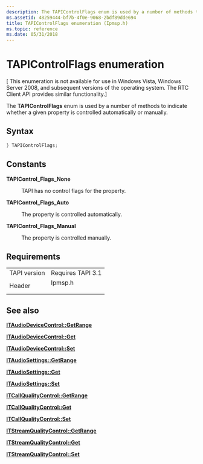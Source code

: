 ```yaml
---
description: The TAPIControlFlags enum is used by a number of methods to indicate whether a given property is controlled automatically or manually.
ms.assetid: 48259444-bf7b-4f0e-9068-2bdf89dde694
title: TAPIControlFlags enumeration (Ipmsp.h)
ms.topic: reference
ms.date: 05/31/2018
---
```


# TAPIControlFlags enumeration

\[ This enumeration is not available for use in Windows Vista, Windows Server 2008, and subsequent versions of the operating system. The RTC Client API provides similar functionality.\]

The **TAPIControlFlags** enum is used by a number of methods to indicate whether a given property is controlled automatically or manually.

## Syntax


```C++
} TAPIControlFlags;
```



## Constants

<dl> <dt>

<span id="TAPIControl_Flags_None"></span><span id="tapicontrol_flags_none"></span><span id="TAPICONTROL_FLAGS_NONE"></span>**TAPIControl\_Flags\_None**
</dt> <dd>

TAPI has no control flags for the property.

</dd> <dt>

<span id="TAPIControl_Flags_Auto"></span><span id="tapicontrol_flags_auto"></span><span id="TAPICONTROL_FLAGS_AUTO"></span>**TAPIControl\_Flags\_Auto**
</dt> <dd>

The property is controlled automatically.

</dd> <dt>

<span id="TAPIControl_Flags_Manual"></span><span id="tapicontrol_flags_manual"></span><span id="TAPICONTROL_FLAGS_MANUAL"></span>**TAPIControl\_Flags\_Manual**
</dt> <dd>

The property is controlled manually.

</dd> </dl>

## Requirements



|                         |                                                                                    |
|-------------------------|------------------------------------------------------------------------------------|
| TAPI version<br/> | Requires TAPI 3.1<br/>                                                       |
| Header<br/>       | <dl> <dt>Ipmsp.h</dt> </dl> |



## See also

<dl> <dt>

[**ITAudioDeviceControl::GetRange**](itaudiodevicecontrol-getrange.md)
</dt> <dt>

[**ITAudioDeviceControl::Get**](itaudiodevicecontrol-get.md)
</dt> <dt>

[**ITAudioDeviceControl::Set**](itaudiodevicecontrol-set.md)
</dt> <dt>

[**ITAudioSettings::GetRange**](itaudiosettings-getrange.md)
</dt> <dt>

[**ITAudioSettings::Get**](itaudiosettings-get.md)
</dt> <dt>

[**ITAudioSettings::Set**](itaudiosettings-set.md)
</dt> <dt>

[**ITCallQualityControl::GetRange**](itcallqualitycontrol-getrange.md)
</dt> <dt>

[**ITCallQualityControl::Get**](itcallqualitycontrol-get.md)
</dt> <dt>

[**ITCallQualityControl::Set**](itcallqualitycontrol-set.md)
</dt> <dt>

[**ITStreamQualityControl::GetRange**](itstreamqualitycontrol-getrange.md)
</dt> <dt>

[**ITStreamQualityControl::Get**](itstreamqualitycontrol-get.md)
</dt> <dt>

[**ITStreamQualityControl::Set**](itstreamqualitycontrol-set.md)
</dt> </dl>

 

 




